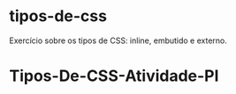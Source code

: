 # tipos-de-css
Exercício sobre os tipos de CSS: inline, embutido e externo.
# Tipos-De-CSS-Atividade-PI
